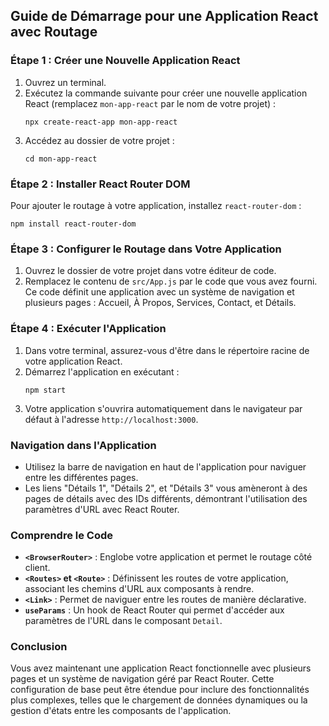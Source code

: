 
## Guide de Démarrage pour une Application React avec Routage

### Étape 1 : Créer une Nouvelle Application React

1. Ouvrez un terminal.
2. Exécutez la commande suivante pour créer une nouvelle application React (remplacez `mon-app-react` par le nom de votre projet) :
   ```
   npx create-react-app mon-app-react
   ```
3. Accédez au dossier de votre projet :
   ```
   cd mon-app-react
   ```

### Étape 2 : Installer React Router DOM

Pour ajouter le routage à votre application, installez `react-router-dom` :

```
npm install react-router-dom
```

### Étape 3 : Configurer le Routage dans Votre Application

1. Ouvrez le dossier de votre projet dans votre éditeur de code.
2. Remplacez le contenu de `src/App.js` par le code que vous avez fourni. Ce code définit une application avec un système de navigation et plusieurs pages : Accueil, À Propos, Services, Contact, et Détails.

### Étape 4 : Exécuter l'Application

1. Dans votre terminal, assurez-vous d'être dans le répertoire racine de votre application React.
2. Démarrez l'application en exécutant :
   ```
   npm start
   ```
3. Votre application s'ouvrira automatiquement dans le navigateur par défaut à l'adresse `http://localhost:3000`.

### Navigation dans l'Application

- Utilisez la barre de navigation en haut de l'application pour naviguer entre les différentes pages.
- Les liens "Détails 1", "Détails 2", et "Détails 3" vous amèneront à des pages de détails avec des IDs différents, démontrant l'utilisation des paramètres d'URL avec React Router.

### Comprendre le Code

- **`<BrowserRouter>`** : Englobe votre application et permet le routage côté client.
- **`<Routes>` et `<Route>`** : Définissent les routes de votre application, associant les chemins d'URL aux composants à rendre.
- **`<Link>`** : Permet de naviguer entre les routes de manière déclarative.
- **`useParams`** : Un hook de React Router qui permet d'accéder aux paramètres de l'URL dans le composant `Detail`.

### Conclusion

Vous avez maintenant une application React fonctionnelle avec plusieurs pages et un système de navigation géré par React Router. Cette configuration de base peut être étendue pour inclure des fonctionnalités plus complexes, telles que le chargement de données dynamiques ou la gestion d'états entre les composants de l'application.